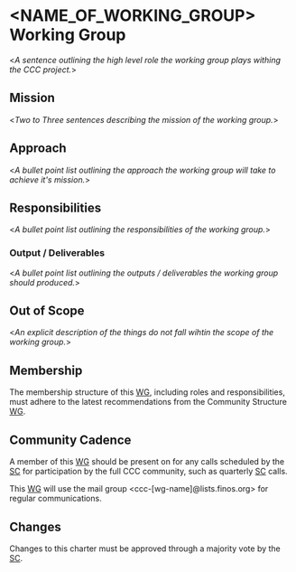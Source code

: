 # <NAME_OF_WORKING_GROUP> Working Group

<*A sentence outlining the high level role the working group plays withing the CCC project.*>

## Mission

<*Two to Three sentences describing the mission of the working group.*>

## Approach

<*A bullet point list outlining the approach the working group will take to achieve it's mission.*>

## Responsibilities

<*A bullet point list outlining the responsibilities of the working group.*>

### Output / Deliverables

<*A bullet point list outlining the outputs / deliverables the working group should produced.*>

## Out of Scope

<*An explicit description of the things do not fall wihtin the scope of the working group.*>

## Membership

The membership structure of this [WG], including roles and responsibilities, must adhere to the latest recommendations from the Community Structure [WG].

## Community Cadence

A member of this [WG] should be present on for any calls scheduled by the [SC] for participation by the full CCC community, such as quarterly [SC] calls.

This [WG] will use the mail group <ccc-[wg-name]@lists.finos.org> for regular communications.

## Changes

Changes to this charter must be approved through a majority vote by the [SC].

[SC]: <../../community-groups.md#steering-committee>
[WG]: <../../community-groups.md#working-groups>